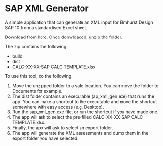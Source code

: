 # SAP XML Generator
A simple application that can generate an XML input for Elmhurst Design SAP 10 from a standardised Excel sheet.

Download from [here](https://github.com/HoareLea/SAP_XML_Generator/releases/tag/v0.1). Once donwloaded, unzip the folder.

The zip contains the following:
- build
- dist
- CALC-XX-XX-SAP CALC TEMPLATE.xlsx

To use this tool, do the following.
1. Move the unzipped folder to a safe location. You can move the folder to Documents for example.
2. The dist folder contains an executable (ap_xml_gen.exe) that runs the app. You can make a shortcut to the executable and move the shortcut somewhere with easy access (e.g. Desktop).
3. Run the sap_xml_gen.exe file, or run the shortcut if you have made one.
4. The app will ask to select the pre-filled CALC-XX-XX-SAP CALC TEMPLATE.xlsx.
5. Finally, the app will ask to select an export folder.
6. The app will generate the XML assessments and dump them in the export folder you have selected.
